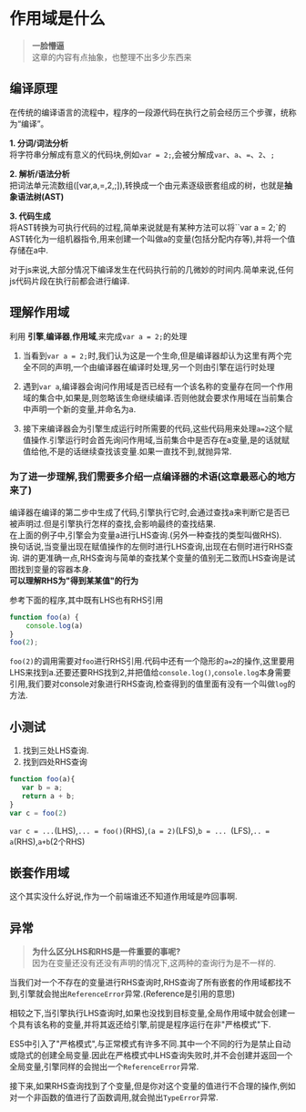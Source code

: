 # 作用域是什么
 

>**一脸懵逼**  
这章的内容有点抽象，也整理不出多少东西来

## 编译原理

在传统的编译语言的流程中，程序的一段源代码在执行之前会经历三个步骤，统称为“编译”。

**1. 分词/词法分析**  
将字符串分解成有意义的代码块,例如`var = 2;`,会被分解成`var`、`a`、`=`、`2`、`;`

**2. 解析/语法分析**  
把词法单元流数组([var,a,=,2,;]),转换成一个由元素逐级嵌套组成的树，也就是**抽象语法树(AST)**

**3. 代码生成**  
将AST转换为可执行代码的过程,简单来说就是有某种方法可以将``var a = 2;`的AST转化为一组机器指令,用来创建一个叫做a的变量(包括分配内存等),并将一个值存储在a中.

对于js来说,大部分情况下编译发生在代码执行前的几微妙的时间内.简单来说,任何js代码片段在执行前都会进行编译.


## 理解作用域

利用 **引擎**,**编译器**,**作用域**,来完成`var a = 2;`的处理

1. 当看到`var a = 2;`时,我们认为这是一个生命,但是编译器却认为这里有两个完全不同的声明,一个由编译器在编译时处理,另一个则由引擎在运行时处理

2. 遇到`var a`,编译器会询问作用域是否已经有一个该名称的变量存在同一个作用域的集合中,如果是,则忽略该生命继续编译.否则他就会要求作用域在当前集合中声明一个新的变量,并命名为a.

3. 接下来编译器会为引擎生成运行时所需要的代码,这些代码用来处理`a=2`这个赋值操作.引擎运行时会首先询问作用域,当前集合中是否存在a变量,是的话就赋值给他,不是的话继续查找该变量.如果一直找不到,就抛异常.

### 为了进一步理解,我们需要多介绍一点编译器的术语(这章最恶心的地方来了)

编译器在编译的第二步中生成了代码,引擎执行它时,会通过查找a来判断它是否已被声明过.但是引擎执行怎样的查找,会影响最终的查找结果.  
在上面的例子中,引擎会为变量a进行LHS查询.(另外一种查找的类型叫做RHS).  
换句话说,当变量出现在赋值操作的左侧时进行LHS查询,出现在右侧时进行RHS查询.
讲的更准确一点,RHS查询与简单的查找某个变量的值别无二致而LHS查询是试图找到变量的容器本身.  
**可以理解RHS为"得到某某值"的行为**

参考下面的程序,其中既有LHS也有RHS引用

```js
function foo(a) {
    console.log(a)
}
foo(2);
```

`foo(2)`的调用需要对`foo`进行RHS引用.代码中还有一个隐形的`a=2`的操作,这里要用LHS来找到a.还要还要RHS找到2,并把值给`console.log()`,`console.log`本身需要引用,我们要对console对象进行RHS查询,检查得到的值里面有没有一个叫做`log`的方法.
 
 ## 小测试

 1. 找到三处LHS查询.
 2. 找到四处RHS查询

 ```js
function foo(a){
    var b = a;
    return a + b;
}
var c = foo(2)
 ```

`var c = ...`(LHS),`... = foo()`(RHS),`(a = 2)`(LFS),`b = ... `(LFS),`.. = a`(RHS),`a+b`(2个RHS)

## 嵌套作用域

这个其实没什么好说,作为一个前端谁还不知道作用域是咋回事啊.

## 异常
>**为什么区分LHS和RHS是一件重要的事呢?**  
因为在变量还没有还没有声明的情况下,这两种的查询行为是不一样的.

当我们对一个不存在的变量进行RHS查询时,RHS查询了所有嵌套的作用域都找不到,引擎就会抛出`ReferenceError`异常.(Reference是引用的意思)

相较之下,当引擎执行LHS查询时,如果也没找到目标变量,全局作用域中就会创建一个具有该名称的变量,并将其返还给引擎,前提是程序运行在非"严格模式"下.

ES5中引入了"严格模式",与正常模式有许多不同.其中一个不同的行为是禁止自动或隐式的创建全局变量.因此在严格模式中LHS查询失败时,并不会创建并返回一个全局变量,引擎同样的会抛出一个`ReferenceError`异常.

接下来,如果RHS查询找到了个变量,但是你对这个变量的值进行不合理的操作,例如对一个非函数的值进行了函数调用,就会抛出`TypeError`异常.







